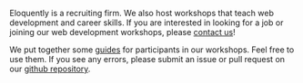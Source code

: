 Eloquently is a recruiting firm. We also host workshops that teach web development and career skills. If you are interested in looking for a job or joining our web development workshops, please [contact us](/index#contact)!

We put together some [guides](/guides/index) for participants in our workshops. Feel free to use them. If you see any errors, please submit an issue or pull request on our [github repository](https://github.com/eloquently/eloquently.github.io/tree/master/_posts).
